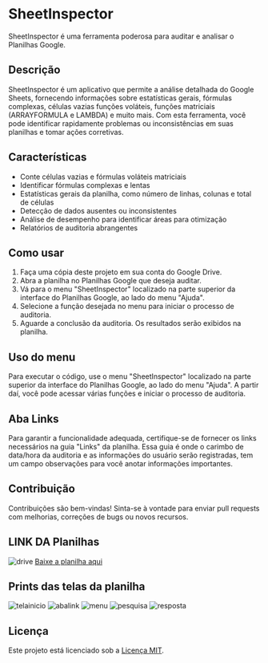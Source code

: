 # SheetInspector

SheetInspector é uma ferramenta poderosa para auditar e analisar o Planilhas Google.

## Descrição

SheetInspector é um aplicativo que permite a análise detalhada do Google Sheets, fornecendo informações sobre estatísticas gerais, fórmulas complexas, células vazias  funções voláteis, funções matriciais (ARRAYFORMULA e LAMBDA) e muito mais. Com esta ferramenta, você pode identificar rapidamente problemas ou inconsistências em suas planilhas e tomar ações corretivas.

## Características

- Conte células vazias e fórmulas voláteis  matriciais
- Identificar fórmulas complexas e lentas
- Estatísticas gerais da planilha, como número de linhas, colunas e total de células
- Detecção de dados ausentes ou inconsistentes
- Análise de desempenho para identificar áreas para otimização
- Relatórios de auditoria abrangentes

## Como usar

1. Faça uma cópia deste projeto em sua conta do Google Drive.
2. Abra a planilha no Planilhas Google que deseja auditar.
3. Vá para o menu "SheetInspector" localizado na parte superior da interface do Planilhas Google, ao lado do menu "Ajuda".
4. Selecione a função desejada no menu para iniciar o processo de auditoria.
5. Aguarde a conclusão da auditoria. Os resultados serão exibidos na planilha.

## Uso do menu

Para executar o código, use o menu "SheetInspector" localizado na parte superior da interface do Planilhas Google, ao lado do menu "Ajuda". A partir daí, você pode acessar várias funções e iniciar o processo de auditoria.

## Aba Links

Para garantir a funcionalidade adequada, certifique-se de fornecer os links necessários na guia "Links" da planilha. Essa guia é onde o carimbo de data/hora da auditoria e as informações do usuário serão registradas, tem um campo observações para você anotar informações importantes.

## Contribuição

Contribuições são bem-vindas! Sinta-se à vontade para enviar pull requests com melhorias, correções de bugs ou novos recursos.


## LINK DA Planilhas
![drive](https://github.com/mayaemerson/sheetinspector/assets/57040825/38ae5b8a-7910-4a0c-8b31-ec3a7f2a9306)
[Baixe a planilha aqui](https://docs.google.com/spreadsheets/d/1mENlILQA4dIVnjiHlp1b7KA1RFZ3nR0JylQuNCF6WJo/copy)


## Prints das telas da planilha
![telainicio](https://github.com/mayaemerson/sheetinspector/assets/57040825/e36d5d5c-751c-4e66-98f2-75c6741074ae)
![abalink](https://github.com/mayaemerson/sheetinspector/assets/57040825/8187d368-6897-433b-9e18-e9e0309282f3)
![menu](https://github.com/mayaemerson/sheetinspector/assets/57040825/644de4c2-14d2-45bd-b0f1-f84ef9852d90)
![pesquisa](https://github.com/mayaemerson/sheetinspector/assets/57040825/403f7fa4-3a92-4720-8dc2-10c10b08bd69)
![resposta](https://github.com/mayaemerson/sheetinspector/assets/57040825/0a1c9409-d3d2-458c-a8d4-f4d1d5a87b5d)
## Licença

Este projeto está licenciado sob a [Licença MIT](https://opensource.org/licenses/MIT).

